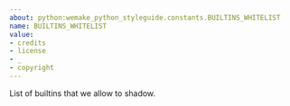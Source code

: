 ```yaml
---
about: python:wemake_python_styleguide.constants.BUILTINS_WHITELIST
name: BUILTINS_WHITELIST
value:
- credits
- license
- _
- copyright
---
```


List of builtins that we allow to shadow.